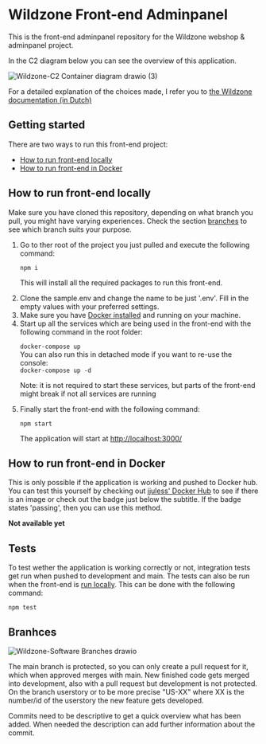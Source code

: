 # Wildzone Front-end Adminpanel

This is the front-end adminpanel repository for the Wildzone webshop & adminpanel project.

In the C2 diagram below you can see the overview of this application.

![Wildzone-C2 Container diagram drawio (3)](https://user-images.githubusercontent.com/73841047/149792794-d9613d19-3aaa-4673-95ae-ec1a562c2e7c.png)

For a detailed explanation of the choices made, I refer you to <a href="https://github.com/S3-IP-Jules-Houben-Fontys/Wildzone-documentation">the Wildzone documentation (in Dutch)</a>

## Getting started

There are two ways to run this front-end project:

<ul>
    <li><a href="#run">How to run front-end locally</a></li>
    <li><a href="#docker">How to run front-end in Docker</a></li>
</ul>

<h2 id="run">How to run front-end locally</h2>

Make sure you have cloned this repository, depending on what branch you pull, you might have varying experiences. Check the section <a href="#branches">branches</a> to see which branch suits your purpose.

<ol>
<li>Go to ther root of the project you just pulled and execute the following command:</li>
  
`npm i`

This will install all the required packages to run this front-end.
  
<li>Clone the sample.env and change the name to be just '.env'. Fill in the empty values with your preferred settings.</li>
<li>Make sure you have <a href="https://www.docker.com/get-started">Docker installed</a> and running on your machine.</li>
<li>Start up all the services which are being used in the front-end with the following command in the root folder:</li>

`docker-compose up` <br>
You can also run this in detached mode if you want to re-use the console:<br>
`docker-compose up -d`

Note: it is not required to start these services, but parts of the front-end might break if not all services are running 
  
<li>Finally start the front-end with the following command:</li>
  
`npm start` 

  The application will start at <a href="http://localhost:3000/">http://localhost:3000/</a>
 
</ol>

<h2 id="docker">How to run front-end in Docker</h2>

This is only possible if the application is working and pushed to Docker hub. You can test this yourself by checking out <a href="https://hub.docker.com/repository/docker/jjuless/wildzone-front-end-adminpanel">jjuless' Docker Hub</a> to see if there is an image or check out the badge just below the subtitle. If the badge states 'passing', then you can use this method.

**Not available yet**

<h2 id="tests">Tests</h2>
To test wether the application is working correctly or not, integration tests get run when pushed to development and main. The tests can also be run when the front-end is <a href="#run">run locally</a>. This can be done with the following command:

`npm test`


<h2 id="branches">Branhces</h2>

![Wildzone-Software Branches drawio](https://user-images.githubusercontent.com/73841047/143588680-91d9ee14-e0ad-4790-bcad-021cdfcdaf89.png)

The main branch is protected, so you can only create a pull request for it, which when approved merges with main. New finished code gets merged into development, also with a pull request but development is not protected. On the branch userstory or to be more precise "US-XX" where XX is the number/id of the userstory the new feature gets developed. 

Commits need to be descriptive to get a quick overview what has been added. When needed the description can add further information about the commit. 

